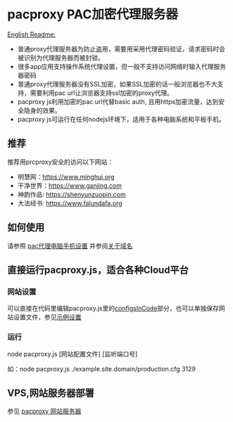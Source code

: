 # pacproxy PAC加密代理服务器

[English Readme:](\/documents\/README_EN\.md)
* 普通proxy代理服务器为防止盗用，需要用采用代理密码验证，请求密码时会被识别为代理服务器而被封锁。
* 很多app应用支持操作系统代理设置，但一般不支持访问网络时输入代理服务器密码
* 普通proxy代理服务器没有SSL加密，如果SSL加密的话一般浏览器也不大支持，需要利用pac url让浏览器支持ssl加密的proxy代理。
* pacproxy js利用加密的pac url代替basic auth, 且用https加密流量，达到安全隐身的效果。
* pacproxy js可运行在任何nodejs环境下，适用于各种电脑系统和平板手机。

## 推荐

推荐用prcproxy安全的访问以下网站：
* 明慧网：https://www.minghui.org
* 干净世界：https://www.ganjing.com
* 神韵作品: https://shenyunzuopin.com
* 大法经书: https://www.falundafa.org

## 如何使用

请参照 [pac代理电脑手机设置](\/documents\/DeviceSetting_ZH\.md) 并参阅[关于域名](\/documents\/About_Domain_zh.md)

## 直接运行pacproxy.js，适合各种Cloud平台

### 网站设置

可以直接在代码里编辑pacproxy.js里的[configsInCode](pacproxy\.js)部分，也可以单独保存网站设置文件，参见[示例设置](example.site.domain)

### 运行

node pacproxy.js [网站配置文件] [监听端口号]

如：node pacproxy.js ./example.site.domain/production.cfg 3129

## VPS,网站服务器部署

参见 [pacproxy 网站服务器](https://github.com/httpgate/pacproxy-server)